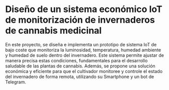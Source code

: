 # Diseño de un sistema económico IoT de monitorización de invernaderos de cannabis medicinal

En este proyecto, se diseña e implementa un prototipo de sistema IoT de bajo coste que monitoriza la luminosidad, temperatura, humedad ambiente y humedad de suelo dentro del invernadero. Este sistema permite ajustar de manera precisa estas condiciones, fundamentales para el desarrollo saludable de las plantas de cannabis. Además, se propone una solución económica y eficiente para que el cultivador monitoree y controle el estado del invernadero de forma remota, utilizando su Smartphone y un bot de Telegram.
